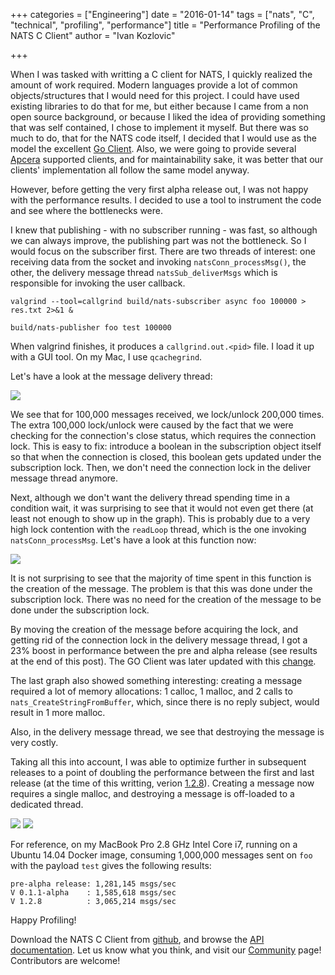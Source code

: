 +++
categories = ["Engineering"]
date = "2016-01-14"
tags = ["nats", "C", "technical", "profiling", "performance"]
title = "Performance Profiling of the NATS C Client"
author = "Ivan Kozlovic"

+++

When I was tasked with writting a C client for NATS, I quickly realized the amount of work required. Modern languages provide a lot of common objects/structures that I would need for this project. I could have used existing libraries to do that for me, but either because I came from a non open source background, or because I liked the idea of providing something that was self contained, I chose to implement it myself. But there was so much to do, that for the NATS code itself, I decided that I would use as the model the excellent [Go Client](https://github.com/nats-io/nats). Also, we were going to provide several [Apcera](http://www.apcera.com) supported clients, and for maintainability sake, it was better that our clients' implementation all follow the same model anyway. 

However, before getting the very first alpha release out, I was not happy with the performance results. I decided to use a tool to instrument the code and see where the bottlenecks were.

I knew that publishing - with no subscriber running - was fast, so although we can always improve, the publishing part was not the bottleneck. So I would focus on the subscriber first. There are two threads of interest: one receiving data from the socket and invoking `natsConn_processMsg()`, the other, the delivery message thread `natsSub_deliverMsgs` which is responsible for invoking the user callback.

```
valgrind --tool=callgrind build/nats-subscriber async foo 100000 > res.txt 2>&1 &

build/nats-publisher foo test 100000
```

When valgrind finishes, it produces a `callgrind.out.<pid>` file. I load it up with a GUI tool. On my Mac, I use `qcachegrind`. 

Let's have a look at the message delivery thread:

<img src="/img/blog/nats-c-pre-alpha-delivery-msg.png">

We see that for 100,000 messages received, we lock/unlock 200,000 times. The extra 100,000 lock/unlock were caused by the fact that we were checking for the connection's close status, which requires the connection lock. This is easy to fix: introduce a boolean in the subscription object itself so that when the connection is closed, this boolean gets updated under the subscription lock. Then, we don't need the connection lock in the deliver message thread anymore. 

Next, although we don't want the delivery thread spending time in a condition wait, it was surprising to see that it would not even get there (at least not enough to show up in the graph). This is probably due to a very high lock contention with the `readLoop` thread, which is the one invoking `natsConn_processMsg`. Let's have a look at this function now:


<img src="/img/blog/nats-c-pre-alpha-process-msg.png">

It is not surprising to see that the majority of time spent in this function is the creation of the message. The problem is that this was done under the subscription lock. There was no need for the creation of the message to be done under the subscription lock.

By moving the creation of the message before acquiring the lock, and getting rid of the connection lock in the delivery message thread, I got a 23% boost in performance between the pre and alpha release (see results at the end of this post). The GO Client was later updated with this [change](https://github.com/nats-io/nats/commit/4ff5c72332b0b733caaefc65379f952ae4947ddb).

The last graph also showed something interesting: creating a message required a lot of memory allocations: 1 calloc, 1 malloc, and 2 calls to `nats_CreateStringFromBuffer`, which, since there is no reply subject, would result in 1 more malloc.

Also, in the delivery message thread, we see that destroying the message is very costly.

Taking all this into account, I was able to optimize further in subsequent releases to a point of doubling the performance between the first and last release (at the time of this writting, verion [1.2.8](https://github.com/nats-io/cnats/tree/v1.2.8)). Creating a message now requires a single malloc, and destroying a message is off-loaded to a dedicated thread.

<img src="/img/blog/nats-c-master-process-msg.png">

<img src="/img/blog/nats-c-master-delivery-msg.png">

For reference, on my MacBook Pro 2.8 GHz Intel Core i7, running on a Ubuntu 14.04 Docker image, consuming 1,000,000 messages sent on `foo` with the payload `test` gives the following results:

```
pre-alpha release: 1,281,145 msgs/sec
V 0.1.1-alpha    : 1,585,618 msgs/sec
V 1.2.8          : 3,065,214 msgs/sec
```

Happy Profiling!






Download the NATS C Client from [github](https://github.com/nats-io/cnats), and browse the [API documentation](http://nats-io.github.io/cnats/).  Let us know what you think, and visit our [Community](http://nats.io/community/) page!  Contributors are welcome!
